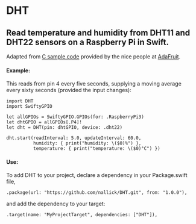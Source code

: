 # DHT

## Read temperature and humidity from DHT11 and DHT22 sensors on a Raspberry Pi in Swift.

Adapted from [C sample code](https://github.com/adafruit/Adafruit_Python_DHT) provided by the nice people at [AdaFruit](https://www.adafruit.com).

#### Example:

This reads from pin 4 every five seconds, supplying a moving average every sixty seconds (provided the input changes):
````
import DHT
import SwiftyGPIO

let allGPIOs = SwiftyGPIO.GPIOs(for: .RaspberryPi3)
let dhtGPIO = allGPIOs[.P4]!
let dht = DHT(pin: dhtGPIO, device: .dht22)

dht.start(readInterval: 5.0, updateInterval: 60.0,
          humidity: { print("humidity: \($0)%") },
          temperature: { print("temperature: \($0)°C") })
````

#### Use:

To add DHT to your project, declare a dependency in your Package.swift file,
````
.package(url: "https://github.com/nallick/DHT.git", from: "1.0.0"),
````
and add the dependency to your target:
````
.target(name: "MyProjectTarget", dependencies: ["DHT"]),
````
